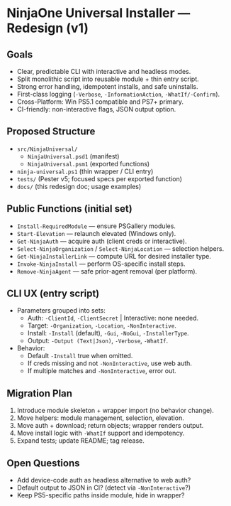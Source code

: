 # NinjaOne Universal Installer — Redesign (v1)

## Goals
- Clear, predictable CLI with interactive and headless modes.
- Split monolithic script into reusable module + thin entry script.
- Strong error handling, idempotent installs, and safe uninstalls.
- First-class logging (`-Verbose`, `-InformationAction`, `-WhatIf/-Confirm`).
- Cross-Platform: Win PS5.1 compatible and PS7+ primary.
- CI-friendly: non-interactive flags, JSON output option.

## Proposed Structure
- `src/NinjaUniversal/`
  - `NinjaUniversal.psd1` (manifest)
  - `NinjaUniversal.psm1` (exported functions)
- `ninja-universal.ps1` (thin wrapper / CLI entry)
- `tests/` (Pester v5; focused specs per exported function)
- `docs/` (this redesign doc; usage examples)

## Public Functions (initial set)
- `Install-RequiredModule` — ensure PSGallery modules.
- `Start-Elevation` — relaunch elevated (Windows only).
- `Get-NinjaAuth` — acquire auth (client creds or interactive).
- `Select-NinjaOrganization` / `Select-NinjaLocation` — selection helpers.
- `Get-NinjaInstallerLink` — compute URL for desired installer type.
- `Invoke-NinjaInstall` — perform OS-specific install steps.
- `Remove-NinjaAgent` — safe prior-agent removal (per platform).

## CLI UX (entry script)
- Parameters grouped into sets:
  - Auth: `-ClientId`, `-ClientSecret` | Interactive: none needed.
  - Target: `-Organization`, `-Location`, `-NonInteractive`.
  - Install: `-Install` (default), `-Gui`, `-NoGui`, `-InstallerType`.
  - Output: `-Output (Text|Json)`, `-Verbose`, `-WhatIf`.
- Behavior:
  - Default `-Install` true when omitted.
  - If creds missing and not `-NonInteractive`, use web auth.
  - If multiple matches and `-NonInteractive`, error out.

## Migration Plan
1) Introduce module skeleton + wrapper import (no behavior change).
2) Move helpers: module management, selection, elevation.
3) Move auth + download; return objects; wrapper renders output.
4) Move install logic with `-WhatIf` support and idempotency.
5) Expand tests; update README; tag release.

## Open Questions
- Add device-code auth as headless alternative to web auth?
- Default output to JSON in CI? (detect via `-NonInteractive`?)
- Keep PS5-specific paths inside module, hide in wrapper?

